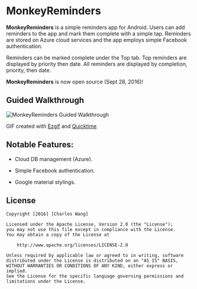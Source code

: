 # MonkeyReminders

**MonkeyReminders** is a simple reminders app for Android. Users can add reminders to the app and mark them complete with a simple tap. Reminders are stored on Azure cloud services and the app employs simple Facebook authentication.

Reminders can be marked complete under the Top tab. Top reminders are displayed by priority then date. All reminders are displayed by completion, priority, then date.

**MonkeyReminders** is now open source (Sept 28, 2016)!

## Guided Walkthrough

<img src='' title='MonkeyReminders Guided Walkthrough' width='' alt='MonkeyReminders Guided Walkthrough' />

GIF created with [Ezgif](http://ezgif.com/) and [Quicktime](http://www.quicktime-download.info/)

## Notable Features:

- Cloud DB management (Azure).

- Simple Facebook authentication.

- Google material stylings.

## License

    Copyright [2016] [Charles Wang]

    Licensed under the Apache License, Version 2.0 (the "License");
    you may not use this file except in compliance with the License.
    You may obtain a copy of the License at

        http://www.apache.org/licenses/LICENSE-2.0

    Unless required by applicable law or agreed to in writing, software
    distributed under the License is distributed on an "AS IS" BASIS,
    WITHOUT WARRANTIES OR CONDITIONS OF ANY KIND, either express or implied.
    See the License for the specific language governing permissions and
    limitations under the License.
